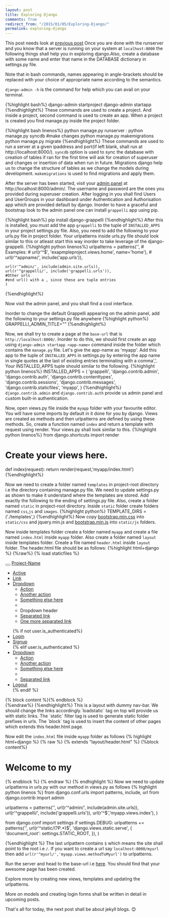 ```yaml
---
layout: post
title: Exploring Django
comments: True
redirect_from: "/2015/01/05/Exploring-Django/"
permalink: exploring-django
---
```


This post needs look at [previous post](http://kranthi.gearsystems.org/setting-up-django)
Once you are done with the runserver and you know that a server is running on your system at `localhost:8000` the following things shall help you in exploring django.Also, create a database with some name and enter that name in the DATABASE dictionary in settings.py file.

Note that in bash commands, names appearing in angle-brackets should be replaced with your choice of appropriate name according to the semantics.

`django-admin -h` is the command for help which you can avail on your terminal.

{%highlight bash%}
django-admin startproject <project-name>
django-admin startapp <app-name>
{%endhighlight%}
These commands are used to create a project. And inside a project, second command is used to create an app.
When a project is created you find manage.py inside the project folder.

{%highlight bash linenos%}
python manage.py runserver <ip-address>:<port>
python manage.py syncdb
#make changes
python manage.py makemigrations
python manage.py migrate
{%endhighlight%}
These commands are used to run a server at a given ipaddress and port(if left blank, shall run at http://localhost:8000/). `syncdb` option is used to sync the database with creation of tables if ran for the first time will ask for creation of superuser and changes or insertion of data when run in future. Migrations django help us to change the structure of tables as we change the models during development. `makemigrations` is used to find migrations and apply them.

After the server has been started, visit your [admin panel](http://localhost:8000/admin/) at http://localhost:8000/admin/. The username and password are the ones you provided during superuser creation. After logging in you shall find Users and UserGroups in your dashboard under Authentication and Authorisation app which are provided default by django. Inorder to have a graceful and bootstrap look to the admin panel one can install `grappelli` app using pip. 

{%highlight bash%}
pip install django-grappelli
{%endhighlight%}
After this is installed, you must add the app `grappelli` to the tuple of `INSTALLED_APPS` in your project settings.py file. Also, you need to add the following to your urls.py file in project folder.
Your urlpatterns inside urls.py file should look similar to this or atleast start this way inorder to take leverage of the django-grappelli.
{%highlight python linenos%}
urlpatterns = patterns('',
    # Examples:
    # url(r'^$', 'exapmpleproject.views.home', name='home'),
    # url(r'^appname/', include('app.urls')),

    url(r'^admin/', include(admin.site.urls)),
    url(r'^grappelli/', include('grappelli.urls')),
    #Other urls
    #end url() with a , since these are tuple entries
    )
{%endhighlight%}

Now visit the admin panel, and you shall find a cool interface.

Inorder to change the default Grappelli appearing on the admin panel, add the following to your settings.py file anywhere
{%highlight python%}
GRAPPELLI_ADMIN_TITLE="<project-name>"
{%endhighlight%}

Now, we shall try to create a page at the `base-url` that is `http://localhost:8000/`. Inorder to do this, we should first create an app using `django-admin startapp <app-name>` command inside the folder which contains the `manage.py` file. Let's give the app-name as 'myapp'. Add this app to the tuple of `INSTALLED_APPS` in settings.py by entering the app name in single quotes at the last of existing entries terminating with a comma','. Your INSTALLED_APPS tuple should similar to the following.
{%highlight python linenos%}
INSTALLED_APPS = (
    'grappelli',
    'django.contrib.admin',
    'django.contrib.auth',
    'django.contrib.contenttypes',
    'django.contrib.sessions',
    'django.contrib.messages',
    'django.contrib.staticfiles',
    'myapp',
)
{%endhighlight%} 
`django.contrib.admin` and `django.contrib.auth` provide us admin panel and custom built-in authentication.

Now, open views.py file inside the `myapp` folder with your favourite editor. You will have some imports by default in it done for you by django. Views are created as methods and then urlpatterns are defined by using these methods. So, create a function named `index` and return a template with request using render. Your views.py shall look similar to this.
{%highlight python linenos%}
from django.shortcuts import render
# Create your views here.
def index(request):
	return render(request,'myapp/index.html')
{%endhighlight%}

Now we need to create a folder named `templates` in project-root directory i.e the directory containing manage.py file. We need to update settings.py as shown to make it understand where the templates are stored. Add exactly the following to the ending of settings.py file. Also, create a folder named `static` in project-root directory. Inside `static` folder create folders named `css`,`js` and `images`.
{%highlight python%}
TEMPLATE_DIRS = ('./templates',)
{%endhighlight%}
Now copy [bootstrap.min.css](http://maxcdn.bootstrapcdn.com/bootstrap/3.3.1/css/bootstrap.min.css) into `static/css` and jquery.min.js and [bootstrap.min.js](http://maxcdn.bootstrapcdn.com/bootstrap/3.3.1/js/bootstrap.min.js) into `static/js` folders.

Now inside templates folder create a folder named `myapp` and create a file named `index.html` inside `myapp` folder. Also create a folder named `layout` inside templates folder. Create a file named `header.html` inside `layout` folder. The header.html file should be as follows:
{%highlight html+django %}
{%raw%}
{% load staticfiles %}
<!DOCTYPE html>
<html lang="en">
<head>
	<title> {{title}}</title>
	<link rel="stylesheet" type="text/css" href="{% static "css/bootstrap.min.css" %}">
	<script type="text/javascript" src="{% static "js/jquery.min.js" %}"></script>
	<script type="text/javascript" src="{% static "js/bootstrap.min.js" %}"></script>
</head>
<body>
<div class="navbar navbar-default">
  <div class="navbar-header">
    <button type="button" class="navbar-toggle" data-toggle="collapse" data-target=".navbar-responsive-collapse">
      <span class="icon-bar"></span>
      <span class="icon-bar"></span>
      <span class="icon-bar"></span>
    </button>
    <a class="navbar-brand" href="#">Project-Name</a>
  </div>
  <div class="navbar-collapse collapse navbar-responsive-collapse">
    <ul class="nav navbar-nav">
      <li class="active"><a href="#">Active</a></li>
      <li><a href="#">Link</a></li>
      <li class="dropdown">
        <a href="#" class="dropdown-toggle" data-toggle="dropdown">Dropdown <b class="caret"></b></a>
        <ul class="dropdown-menu">
          <li><a href="#">Action</a></li>
          <li><a href="#">Another action</a></li>
          <li><a href="#">Something else here</a></li>
          <li class="divider"></li>
          <li class="dropdown-header">Dropdown header</li>
          <li><a href="#">Separated link</a></li>
          <li><a href="#">One more separated link</a></li>
        </ul>
      </li>
    </ul>
    <ul class="nav navbar-nav navbar-right">
      {% if not user.is_authenticated%}
      <li><a href="/login">Login</a></li>
      <li><a href="/signup">Signup</a></li>
      {% elif user.is_authenticated %}
      <li class="dropdown">
        <a href="#" class="dropdown-toggle" data-toggle="dropdown">Dropdown <b class="caret"></b></a>
        <ul class="dropdown-menu">
          <li><a href="#">Action</a></li>
          <li><a href="#">Another action</a></li>
          <li><a href="#">Something else here</a></li>
          <li class="divider"></li>
          <li><a href="#">Separated link</a></li>
        </ul>
      </li>
      <li><a href="/logout">Logout</a></li>
      {% endif %}
    </ul>
  </div>
</div>
<div class="content-block">
{% block content %}{% endblock %}
</div>
</body>
</html>
{%endraw%}
{%endhighlight%}
This is a layout with dummy nav-bar. We should change the links accordingly.`loadstatic` tag on top will provide us with static links. The `static` filter tag is used to generate static folder prefixes in urls.
The `block` tag is used to insert the content of other pages which extends this header.html page.

Now edit the `index.html` file inside `myapp` folder as follows
{% highlight html+django %}
{% raw %}
{% extends "layout/header.html" %}
{%block content%}
<div class="container">
	<div class="jumbotron">
		<h1>Welcome to my <Project-Name></h1>
	</div>
</div>
{% endblock %}
{% endraw %}
{% endhighlight %}
Now we need to update urlpatterns in urls.py with our method in views.py as follows
{% highlight python linenos %}
from django.conf.urls import patterns, include, url
from django.contrib import admin

urlpatterns = patterns('',
    url(r'^admin/', include(admin.site.urls)),
    url(r'^grappelli/', include('grappelli.urls')),
    url(r'^$','myapp.views.index'),
)

from django.conf import settings
if settings.DEBUG:
    urlpatterns += patterns('',
        url(r'^static/(?P<path>.*)$', 'django.views.static.serve', {
            'document_root': settings.STATIC_ROOT,
        }),
)

{%endhighlight %}
The last urlpattern contains `$` which means the site shall point to the root i.e `/`. If you want to create a url say `localhost:8000/myurl` then add `url(r'^myurl/','myapp.views.methodToMyurl')` to urlpatterns.

Run the server and head to the base-url i.e [here](http://localhost:8000/). You should find that your awesome page has been created.

Explore more by creating new views, templates and updating the urlpatterns.

More on models and creating login forms shall be written in detail in upcoming posts.

That's all for today, the next post shall be about jekyll blogs. :blush: